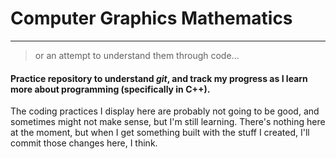 # Computer Graphics Mathematics

---

> or an attempt to understand them through code...

#### Practice repository to understand ***git***, and track my progress as I learn more about programming (specifically in C++).

The coding practices I display here are probably not going to be good, and sometimes might not make sense, but I'm still learning.
There's nothing here at the moment, but when I get something built with the stuff I created, I'll commit those changes here, I
think.
